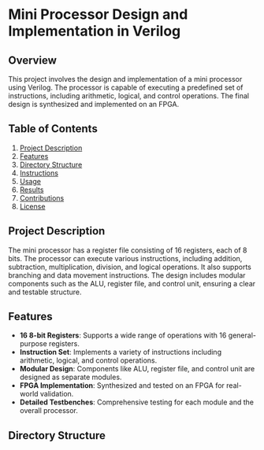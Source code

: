 # Mini Processor Design and Implementation in Verilog

## Overview

This project involves the design and implementation of a mini processor using Verilog. The processor is capable of executing a predefined set of instructions, including arithmetic, logical, and control operations. The final design is synthesized and implemented on an FPGA.

## Table of Contents

1. [Project Description](#project-description)
2. [Features](#features)
3. [Directory Structure](#directory-structure)
4. [Instructions](#instructions)
5. [Usage](#usage)
6. [Results](#results)
7. [Contributions](#contributions)
8. [License](#license)

## Project Description

The mini processor has a register file consisting of 16 registers, each of 8 bits. The processor can execute various instructions, including addition, subtraction, multiplication, division, and logical operations. It also supports branching and data movement instructions. The design includes modular components such as the ALU, register file, and control unit, ensuring a clear and testable structure.

## Features

- **16 8-bit Registers**: Supports a wide range of operations with 16 general-purpose registers.
- **Instruction Set**: Implements a variety of instructions including arithmetic, logical, and control operations.
- **Modular Design**: Components like ALU, register file, and control unit are designed as separate modules.
- **FPGA Implementation**: Synthesized and tested on an FPGA for real-world validation.
- **Detailed Testbenches**: Comprehensive testing for each module and the overall processor.

## Directory Structure

